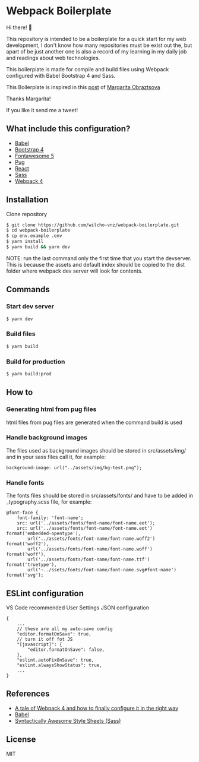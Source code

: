 
# Webpack Boilerplate

Hi there! 👋

This repository is intended to be a boilerplate for a quick start for my web development, I don't know how many repositories must be exist out the, but apart of be just another one is also a record of my learning in my daily job and readings about web technologies.

This boilerplate is made for compile and build files using Webpack configured with Babel Bootstrap 4 and Sass.

This Boilerplate is inspired in this [post](https://hackernoon.com/a-tale-of-webpack-4-and-how-to-finally-configure-it-in-the-right-way-4e94c8e7e5c1) of [Margarita Obraztsova](https://hackernoon.com/@riittagirl)

Thanks Margarita!

If you like it send me a tweet!

## What include this configuration?

-  [Babel](https://babeljs.io/)
-  [Bootstrap 4](http://getbootstrap.com/)
-  [Fontawesome 5](https://fontawesome.com/)
-  [Pug](https://pugjs.org/api/getting-started.html)
-  [React](https://reactjs.org/)
-  [Sass](http://sass-lang.com/)
-  [Webpack 4](https://webpack.js.org/)

## Installation

Clone repository
```sh
$ git clone https://github.com/wilcho-vnz/webpack-boilerplate.git
$ cd webpack-boilerplate
$ cp env.example .env
$ yarn install
$ yarn build && yarn dev
```

NOTE: run the last command only the first time that you start the devserver. This is because the assets and default index should be copied to the dist folder where webpack dev server will look for contents.
  
## Commands
### Start dev server
```sh
$ yarn dev
```

### Build files
```sh
$ yarn build
```

### Build for production
```sh
$ yarn build:prod
```

## How to
### Generating html from pug files
html files from pug files are generated when the command build is used

### Handle background images
The files used as background images should be stored in src/assets/img/ and in your sass files call it, for example:
```
background-image: url("../assets/img/bg-test.png");
```
### Handle fonts
The fonts files should be stored in src/assets/fonts/ and have to be added in \_typography.scss file, for example:
```
@font-face {
    font-family: 'font-name';
    src: url('../assets/fonts/font-name/font-name.eot');
    src: url('../assets/fonts/font-name/font-name.eot') format('embedded-opentype'),
        url('../assets/fonts/font-name/font-name.woff2') format('woff2'),
        url('../assets/fonts/font-name/font-name.woff') format('woff'),
        url('../assets/fonts/font-name/font-name.ttf') format('truetype'),
        url('~../ssets/fonts/font-name/font-name.svg#font-name') format('svg');
```

## ESLint configuration
VS Code recommended User Settings JSON configuration
```
{
    ...
    // these are all my auto-save config
    "editor.formatOnSave": true,
    // turn it off fot JS
    "[javascript]": {
        "editor.formatOnSave": false,
    },
    "eslint.autoFixOnSave": true,
    "eslint.alwaysShowStatus": true,
    ...
}

```
## References
-  [A tale of Webpack 4 and how to finally configure it in the right way](https://hackernoon.com/a-tale-of-webpack-4-and-how-to-finally-configure-it-in-the-right-way-4e94c8e7e5c1)
-  [Babel](https://babeljs.io/)
-  [Syntactically Awesome Style Sheets (Sass)](http://sass-lang.com)

## License
MIT
